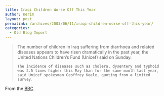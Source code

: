 ```yaml
---
title: Iraqi Children Worse Off This Year
author: Kerim
layout: post
permalink: /archives/2003/06/11/iraqi-children-worse-off-this-year/
categories:
  - Old Blog Import
---
```


>   The number of children in Iraq suffering from diarrhoea and related diseases appears to have risen dramatically in the past year, the United Nations Children&#8217;s Fund (Unicef) said on Sunday.  
>   
>   
>     The incidence of diseases such as cholera, dysentery and typhoid was 2.5 times higher this May than for the same month last year, said Unicef spokesman Geoffrey Keele, quoting from a limited survey.
>   


From the <a href="http://news.bbc.co.uk/2/hi/middle_east/2973564.stm" onclick="_gaq.push(['_trackEvent', 'outbound-article', 'http://news.bbc.co.uk/2/hi/middle_east/2973564.stm', 'BBC']);" >BBC</a>.

